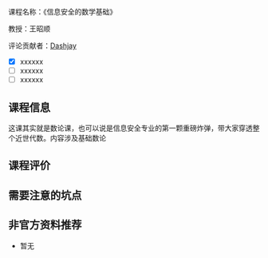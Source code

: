 课程名称：《信息安全的数学基础》

教授：王昭顺

评论贡献者：[Dashjay](https://github.com/dashjay)

- [x] xxxxxx
- [ ] xxxxxx
- [ ] xxxxxx

## 课程信息

这课其实就是数论课，也可以说是信息安全专业的第一颗重磅炸弹，带大家穿透整个近世代数。内容涉及基础数论

## 课程评价

## 需要注意的坑点

## 非官方资料推荐

- 暂无
